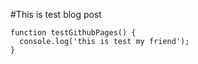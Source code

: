 #This is test blog post

```javascrpit
function testGithubPages() {
  console.log('this is test my friend');
}
```
